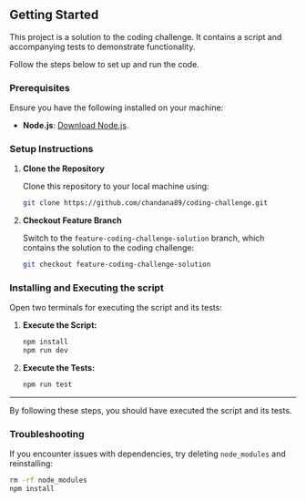 ## Getting Started

This project is a solution to the coding challenge. It contains a script and accompanying tests to demonstrate functionality.

Follow the steps below to set up and run the code.

### Prerequisites

Ensure you have the following installed on your machine:

- **Node.js**: [Download Node.js](https://nodejs.org/).

### Setup Instructions

1. **Clone the Repository**

   Clone this repository to your local machine using:

   ```bash
   git clone https://github.com/chandana89/coding-challenge.git
   ```
2. **Checkout Feature Branch**

    Switch to the `feature-coding-challenge-solution` branch, which contains the solution to the coding challenge:

   ```bash
   git checkout feature-coding-challenge-solution
   ```

### Installing and Executing the script

Open two terminals for executing the script and its tests:

1. **Execute the Script:**

   ```bash
   npm install
   npm run dev
   ```

2. **Execute the Tests:**
   ```bash
   npm run test
   ```

---

By following these steps, you should have executed the script and its tests.

### Troubleshooting

If you encounter issues with dependencies, try deleting `node_modules` and reinstalling:
  ```bash
  rm -rf node_modules
  npm install
  ```
